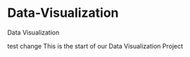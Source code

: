 # Data-Visualization
Data Visualization



test change 
This is the start of our Data Visualization Project
